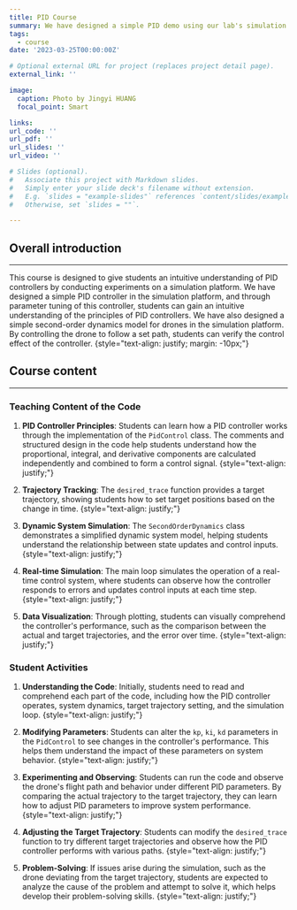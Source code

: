 ```yaml
---
title: PID Course
summary: We have designed a simple PID demo using our lab's simulation platform to assist students in grasping the principles of PID control.
tags:
  - course
date: '2023-03-25T00:00:00Z'

# Optional external URL for project (replaces project detail page).
external_link: ''

image:
  caption: Photo by Jingyi HUANG
  focal_point: Smart

links:
url_code: ''
url_pdf: ''
url_slides: ''
url_video: ''

# Slides (optional).
#   Associate this project with Markdown slides.
#   Simply enter your slide deck's filename without extension.
#   E.g. `slides = "example-slides"` references `content/slides/example-slides.md`.
#   Otherwise, set `slides = ""`.

---
```


## Overall introduction
---
This course is designed to give students an intuitive understanding of PID controllers by conducting experiments on a simulation platform. We have designed a simple PID controller in the simulation platform, and through parameter tuning of this controller, students can gain an intuitive understanding of the principles of PID controllers. We have also designed a simple second-order dynamics model for drones in the simulation platform. By controlling the drone to follow a set path, students can verify the control effect of the controller.
{style="text-align: justify; margin: -10px;"}

## Course content
---

### Teaching Content of the Code

1. **PID Controller Principles**: Students can learn how a PID controller works through the implementation of the `PidControl` class. The comments and structured design in the code help students understand how the proportional, integral, and derivative components are calculated independently and combined to form a control signal.
{style="text-align: justify;"}

2. **Trajectory Tracking**: The `desired_trace` function provides a target trajectory, showing students how to set target positions based on the change in time.
{style="text-align: justify;"}

3. **Dynamic System Simulation**: The `SecondOrderDynamics` class demonstrates a simplified dynamic system model, helping students understand the relationship between state updates and control inputs.
{style="text-align: justify;"}

4. **Real-time Simulation**: The main loop simulates the operation of a real-time control system, where students can observe how the controller responds to errors and updates control inputs at each time step.
{style="text-align: justify;"}

5. **Data Visualization**: Through plotting, students can visually comprehend the controller's performance, such as the comparison between the actual and target trajectories, and the error over time.
{style="text-align: justify;"}

### Student Activities

1. **Understanding the Code**: Initially, students need to read and comprehend each part of the code, including how the PID controller operates, system dynamics, target trajectory setting, and the simulation loop.
{style="text-align: justify;"}

2. **Modifying Parameters**: Students can alter the `kp`, `ki`, `kd` parameters in the `PidControl` to see changes in the controller's performance. This helps them understand the impact of these parameters on system behavior.
{style="text-align: justify;"}

3. **Experimenting and Observing**: Students can run the code and observe the drone's flight path and behavior under different PID parameters. By comparing the actual trajectory to the target trajectory, they can learn how to adjust PID parameters to improve system performance.
{style="text-align: justify;"}

4. **Adjusting the Target Trajectory**: Students can modify the `desired_trace` function to try different target trajectories and observe how the PID controller performs with various paths.
{style="text-align: justify;"}

5. **Problem-Solving**: If issues arise during the simulation, such as the drone deviating from the target trajectory, students are expected to analyze the cause of the problem and attempt to solve it, which helps develop their problem-solving skills.
{style="text-align: justify;"}
